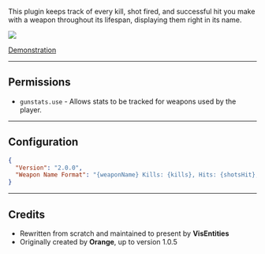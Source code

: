 This plugin keeps track of every kill, shot fired, and successful hit you make with a weapon throughout its lifespan, displaying them right in its name.

![](https://i.ibb.co/Qp48Jk9/Group-1056.png)

[Demonstration](https://youtu.be/JdCRLoBEd9E)

-------------

## Permissions

- `gunstats.use` - Allows stats to be tracked for weapons used by the player.

-----------------

## Configuration

```json
{
  "Version": "2.0.0",
  "Weapon Name Format": "{weaponName} Kills: {kills}, Hits: {shotsHit}, Shots: {shotsFired}"
}
```

--------------

## Credits

*  Rewritten from scratch and maintained to present by **VisEntities**
*  Originally created by **Orange**, up to version 1.0.5